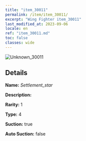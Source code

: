 ```yaml
---
title: "item_30011"
permalink: /item/item_30011/
excerpt: "Wing Fighter item_30011"
last_modified_at: 2023-09-06
locale: en
ref: "item_30011.md"
toc: false
classes: wide
---
```



 ![Unknown_30011](/images/item/Settlement_star_p.png)



## Details

 **Name:** *Settlement_star* 

 **Description:** 

 **Rarity:** 1 

 **Type:** 4 

 **Suction:** true 

 **Auto Suction:** false 


